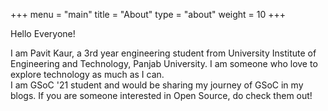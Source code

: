 +++
menu = "main"
title = "About"
type = "about"
weight = 10
+++

Hello Everyone!

I am Pavit Kaur, a 3rd year engineering student from University Institute of Engineering and Technology, Panjab University. I am someone who love to explore technology as much as I can.  
I am GSoC '21 student and would be sharing my journey of GSoC in my blogs. If you are someone interested in Open Source, do check them out!




